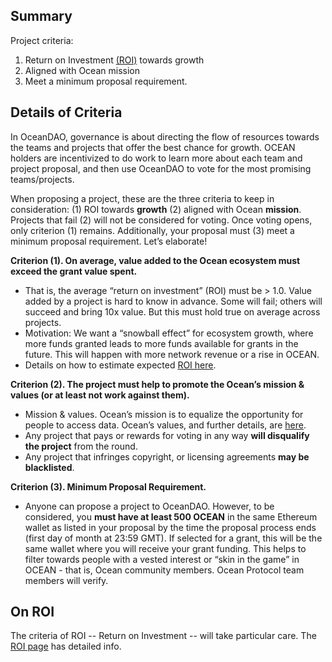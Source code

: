 ## Summary

Project criteria: 
1. Return on Investment [(ROI)](On-Roi) towards growth
1. Aligned with Ocean mission
1. Meet a minimum proposal requirement.

## Details of Criteria

In OceanDAO, governance is about directing the flow of resources towards the teams and projects that offer the best chance for growth. OCEAN holders are incentivized to do work to learn more about each team and project proposal, and then use OceanDAO to vote for the most promising teams/projects.

When proposing a project, these are the three criteria to keep in consideration: (1) ROI towards **growth** (2) aligned with Ocean **mission**. Projects that fail (2) will not be considered for voting. Once voting opens, only criterion (1) remains. Additionally, your proposal must (3) meet a minimum proposal requirement. Let’s elaborate!

**Criterion (1). On average, value added to the Ocean ecosystem must exceed the grant value spent.**
- That is, the average “return on investment” (ROI) must be > 1.0. Value added by a project is hard to know in advance. Some will fail; others will succeed and bring 10x value. But this must hold true on average across projects. 
- Motivation: We want a “snowball effect” for ecosystem growth, where more funds granted leads to more funds available for grants in the future. This will happen with more network revenue or a rise in OCEAN.
- Details on how to estimate expected [ROI here](On-ROI).

**Criterion (2). The project must help to promote the Ocean’s mission & values (or at least not work against them).**
- Mission & values. Ocean’s mission is to equalize the opportunity for people to access data. Ocean’s values, and further details, are [here](https://blog.oceanprotocol.com/mission-values-for-ocean-protocol-aba998e95b8).
- Any project that pays or rewards for voting in any way **will disqualify the project** from the round.
- Any project that infringes copyright, or licensing agreements **may be blacklisted**.

**Criterion (3). Minimum Proposal Requirement.**
- Anyone can propose a project to OceanDAO. However, to be considered, you **must have at least 500 OCEAN** in the same Ethereum wallet as listed in your proposal by the time the proposal process ends (first day of month at 23:59 GMT). If selected for a grant, this will be the same wallet where you will receive your grant funding. This helps to filter towards people with a vested interest or “skin in the game” in OCEAN - that is, Ocean community members. Ocean Protocol team members will verify.

## On ROI

The criteria of ROI -- Return on Investment -- will take particular care. The [ROI page](On-Roi) has detailed info.